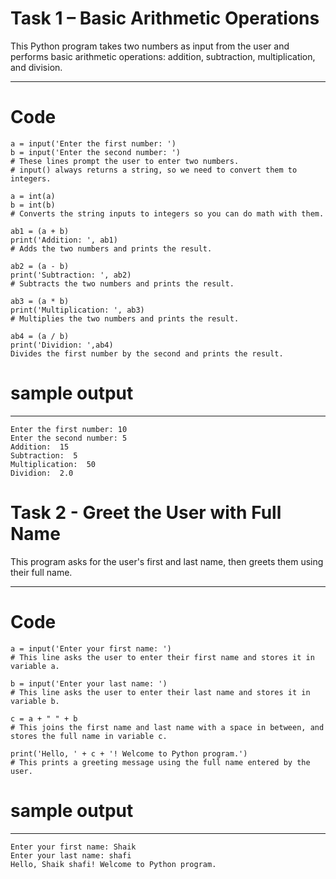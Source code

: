 # Task 1 – Basic Arithmetic Operations

This Python program takes two numbers as input from the user and performs basic arithmetic operations: addition, subtraction, multiplication, and division.

---

# Code

```
a = input('Enter the first number: ')
b = input('Enter the second number: ')
# These lines prompt the user to enter two numbers.
# input() always returns a string, so we need to convert them to integers.

a = int(a)
b = int(b)
# Converts the string inputs to integers so you can do math with them.

ab1 = (a + b)
print('Addition: ', ab1)
# Adds the two numbers and prints the result.

ab2 = (a - b)
print('Subtraction: ', ab2)
# Subtracts the two numbers and prints the result.

ab3 = (a * b)
print('Multiplication: ', ab3)
# Multiplies the two numbers and prints the result.

ab4 = (a / b)
print('Dividion: ',ab4)
Divides the first number by the second and prints the result.

```
# sample output

---

```
Enter the first number: 10
Enter the second number: 5
Addition:  15
Subtraction:  5
Multiplication:  50
Dividion:  2.0
```
# Task 2 - Greet the User with Full Name

This program asks for the user's first and last name, then greets them using their full name.

---

# Code

```
a = input('Enter your first name: ')
# This line asks the user to enter their first name and stores it in variable a.

b = input('Enter your last name: ')
# This line asks the user to enter their last name and stores it in variable b.

c = a + " " + b
# This joins the first name and last name with a space in between, and stores the full name in variable c.

print('Hello, ' + c + '! Welcome to Python program.')
# This prints a greeting message using the full name entered by the user.
```
# sample output
---

```
Enter your first name: Shaik
Enter your last name: shafi
Hello, Shaik shafi! Welcome to Python program.

